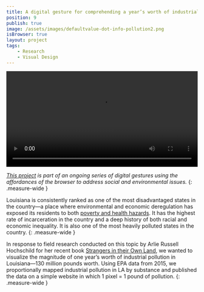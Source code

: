 ```yaml
---
title: A digital gesture for comprehending a year’s worth of industrial pollution in Louisiana.
position: 9
publish: true
image: /assets/images/defaultvalue-dot-info-pollution2.png
isBrowser: true
layout: project
tags:
    - Research
    - Visual Design
---
```


<video autoplay="autoplay" loop="loop" width="100%" class="shadow">
  <source src="/assets/images/defaultvalue-dot-info-pollution1.mp4" type="video/mp4" />
</video>

*[This project](https://j3nevans.github.io/pollution-map/) is part of an ongoing series of digital gestures using the affordances of the browser to address social and environmental issues.*
{: .measure-wide }

Louisiana is consistently ranked as one of the most disadvantaged states in the country—a place where environmental and economic deregulation has exposed its residents to both [poverty and health hazards](https://www.theguardian.com/us-news/2017/jun/06/louisiana-cancer-alley-st-james-industry-environment). It has the highest rate of incarceration in the country and a deep history of both racial and economic inequality. It is also one of the most heavily polluted states in the country.
{: .measure-wide }

In response to field research conducted on this topic by Arlie Russell Hochschild for her recent book [Strangers in their Own Land](https://www.amazon.com/Strangers-Their-Own-Land-Mourning/dp/1620972255), we wanted to visualize the magnitude of one year’s worth of industrial pollution in Louisiana—130 million pounds worth. Using EPA data from 2015, we proportionally mapped industrial pollution in LA by substance and published the data on a simple website in which 1 pixel = 1 pound of pollution.
{: .measure-wide }

